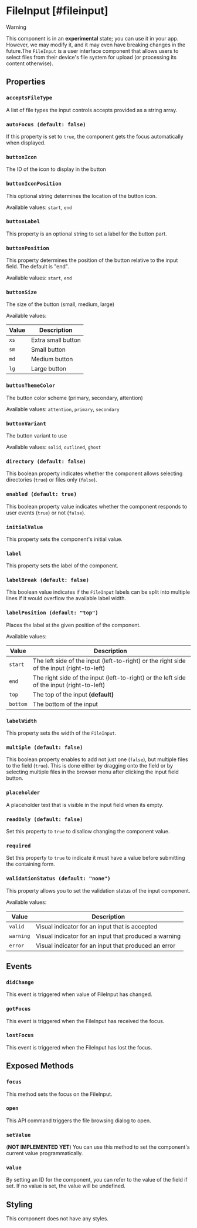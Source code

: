 # FileInput [#fileinput]

>[!WARNING]
> This component is in an **experimental** state; you can use it in your app. However, we may modify it, and it may even have breaking changes in the future.The `FileInput` is a user interface component that allows users to select files from their device's file system for upload (or processing its content otherwise).

## Properties

### `acceptsFileType`

A list of file types the input controls accepts provided as a string array.

### `autoFocus (default: false)`

If this property is set to `true`, the component gets the focus automatically when displayed.

### `buttonIcon`

The ID of the icon to display in the button

### `buttonIconPosition`

This optional string determines the location of the button icon.

Available values: `start`, `end`

### `buttonLabel`

This property is an optional string to set a label for the button part.

### `buttonPosition`

This property determines the position of the button relative to the input field. The default is "end".

Available values: `start`, `end`

### `buttonSize`

The size of the button (small, medium, large)

Available values:

| Value | Description |
| --- | --- |
| `xs` | Extra small button |
| `sm` | Small button |
| `md` | Medium button |
| `lg` | Large button |

### `buttonThemeColor`

The button color scheme (primary, secondary, attention)

Available values: `attention`, `primary`, `secondary`

### `buttonVariant`

The button variant to use

Available values: `solid`, `outlined`, `ghost`

### `directory (default: false)`

This boolean property indicates whether the component allows selecting directories (`true`) or files only (`false`).

### `enabled (default: true)`

This boolean property value indicates whether the component responds to user events (`true`) or not (`false`).

### `initialValue`

This property sets the component's initial value.

### `label`

This property sets the label of the component.

### `labelBreak (default: false)`

This boolean value indicates if the `FileInput` labels can be split into multiple lines if it would overflow the available label width.

### `labelPosition (default: "top")`

Places the label at the given position of the component.

Available values:

| Value | Description |
| --- | --- |
| `start` | The left side of the input (left-to-right) or the right side of the input (right-to-left) |
| `end` | The right side of the input (left-to-right) or the left side of the input (right-to-left) |
| `top` | The top of the input **(default)** |
| `bottom` | The bottom of the input |

### `labelWidth`

This property sets the width of the `FileInput`.

### `multiple (default: false)`

This boolean property enables to add not just one (`false`), but multiple files to the field (`true`). This is done either by dragging onto the field or by selecting multiple files in the browser menu after clicking the input field button.

### `placeholder`

A placeholder text that is visible in the input field when its empty.

### `readOnly (default: false)`

Set this property to `true` to disallow changing the component value.

### `required`

Set this property to `true` to indicate it must have a value before submitting the containing form.

### `validationStatus (default: "none")`

This property allows you to set the validation status of the input component.

Available values:

| Value | Description |
| --- | --- |
| `valid` | Visual indicator for an input that is accepted |
| `warning` | Visual indicator for an input that produced a warning |
| `error` | Visual indicator for an input that produced an error |

## Events

### `didChange`

This event is triggered when value of FileInput has changed.

### `gotFocus`

This event is triggered when the FileInput has received the focus.

### `lostFocus`

This event is triggered when the FileInput has lost the focus.

## Exposed Methods

### `focus`

This method sets the focus on the FileInput.

### `open`

This API command triggers the file browsing dialog to open.

### `setValue`

(**NOT IMPLEMENTED YET**) You can use this method to set the component's current value programmatically.

### `value`

By setting an ID for the component, you can refer to the value of the field if set. If no value is set, the value will be undefined.

## Styling

This component does not have any styles.
